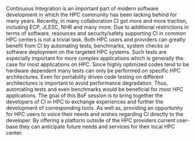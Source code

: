 Continuous Integration is an important part of modern software development in which the HPC community has been lacking behind for many years. Recently, in many collaboration CI got more and more traction, including ECP, JLESC, NHR and many more. Due to additional restrictions in terms of software, resources and security/safety supporting CI in common HPC centers is not a trivial task. 
Both HPC users and providers can greatly benefit from CI by automating tests, benchmarks, system checks or software deployment on the targeted HPC systems. Such tests are especially important for more complex applications which is generally the case for most applications on HPC. Since highly optimized codes tend to be hardware dependent many tests can only be performed on specific HPC architectures. Even for portability driven code testing on different architectures is important to avoid performance degradation. Thus, automating tests and even benchmarks would be beneficial for most HPC applications.
The goal of this BoF session is to bring together the developers of CI in HPC to exchange experiences and further the development of corresponding tools. As well as, providing an opportunity for HPC users to voice their needs and wishes regarding CI directly to the developer. By offering a platform outside of the HPC providers current user-base they can anticipate future needs and services for their local HPC center.
